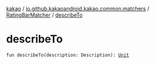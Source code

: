 [kakao](../../index.md) / [io.github.kakaoandroid.kakao.common.matchers](../index.md) / [RatingBarMatcher](index.md) / [describeTo](./describe-to.md)

# describeTo

`fun describeTo(description: Description): `[`Unit`](https://kotlinlang.org/api/latest/jvm/stdlib/kotlin/-unit/index.html)